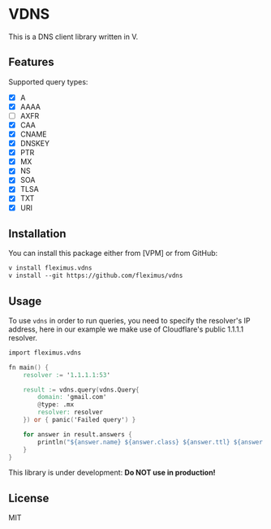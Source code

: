 # VDNS

This is a DNS client library written in V.

## Features

Supported query types:
- [x] A
- [x] AAAA
- [ ] AXFR
- [x] CAA
- [x] CNAME
- [x] DNSKEY
- [x] PTR
- [x] MX
- [x] NS
- [x] SOA
- [x] TLSA
- [x] TXT
- [x] URI

## Installation

You can install this package either from [VPM] or from GitHub:

```txt
v install fleximus.vdns
v install --git https://github.com/fleximus/vdns
```

## Usage

To use `vdns` in order to run queries, you need to specify the resolver's IP address, here in our example we make use of Cloudflare's public 1.1.1.1 resolver.

```v
import fleximus.vdns

fn main() {
	resolver := '1.1.1.1:53'

	result := vdns.query(vdns.Query{
		domain: 'gmail.com'
		@type: .mx
		resolver: resolver
	}) or { panic('Failed query') }

	for answer in result.answers {
		println("${answer.name} ${answer.class} ${answer.ttl} ${answer.@type} ${answer.record}")
	}
}
```

This library is under development: **Do NOT use in production!**

## License

MIT
